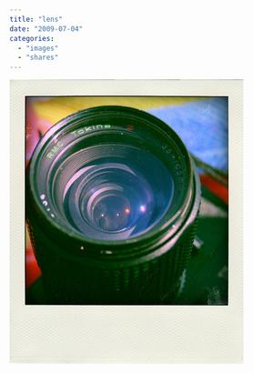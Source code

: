 ```yaml
---
title: "lens"
date: "2009-07-04"
categories: 
  - "images"
  - "shares"
---
```


![](images/4wnP83SaFphxdepwGRvJCOURo1_500.jpg)
